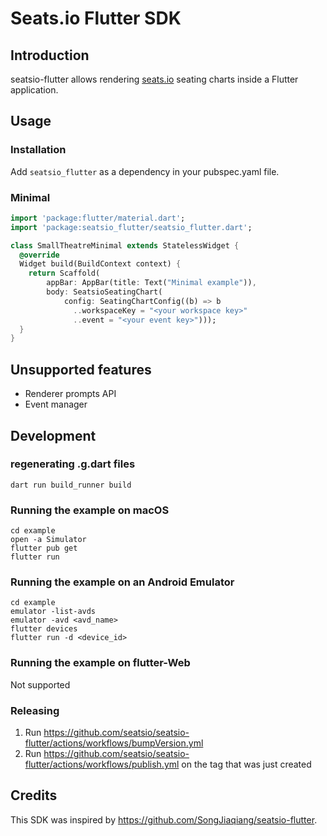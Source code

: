 # Seats.io Flutter SDK

## Introduction

seatsio-flutter allows rendering [seats.io](https://www.seats.io) seating charts inside a Flutter application.

## Usage

### Installation

Add `seatsio_flutter` as a dependency in your pubspec.yaml file.

### Minimal

```dart
import 'package:flutter/material.dart';
import 'package:seatsio_flutter/seatsio_flutter.dart';

class SmallTheatreMinimal extends StatelessWidget {
  @override
  Widget build(BuildContext context) {
    return Scaffold(
        appBar: AppBar(title: Text("Minimal example")),
        body: SeatsioSeatingChart(
            config: SeatingChartConfig((b) => b
              ..workspaceKey = "<your workspace key>"
              ..event = "<your event key>")));
  }
}
```

## Unsupported features

- Renderer prompts API
- Event manager

## Development

### regenerating .g.dart files
```
dart run build_runner build
```

### Running the example on macOS
```
cd example
open -a Simulator
flutter pub get
flutter run
```

### Running the example on an Android Emulator
```
cd example
emulator -list-avds
emulator -avd <avd_name>
flutter devices
flutter run -d <device_id>
```

### Running the example on flutter-Web
Not supported

### Releasing

1. Run https://github.com/seatsio/seatsio-flutter/actions/workflows/bumpVersion.yml
2. Run https://github.com/seatsio/seatsio-flutter/actions/workflows/publish.yml on the tag that was just created

## Credits

This SDK was inspired by https://github.com/SongJiaqiang/seatsio-flutter.
